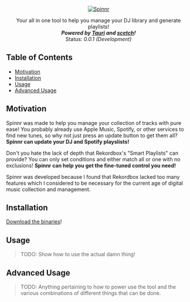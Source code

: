 <p align="center">
  <a href="thebrenny.github.io/spinnr"> <!-- Change the HREF to the link! -->
    <img src="/res/banner.png" alt="Spinnr">
  </a>

  <p align="center">
    Your all in one tool to help you manage your DJ library and generate playlists!
    <br />
    <strong><em>Powered by <a href="https://tauri.studio/">Tauri</a> and <a href="https://github.com/TheBrenny/scetch">scetch</a>!</em></strong>
	<br />
	Status: <em>0.0.1 (Development)</em>
  </p>
</p>

## Table of Contents

- [Motivation](#motivation)
- [Installation](#installation)
- [Usage](#usage)
- [Advanced Usage](#advanced-usage)

## Motivation

Spinnr was made to help you manage your collection of tracks with pure ease! You probably already use Apple Music, Spotify, or other services to find new tunes, so why not just press an update button to get them all? **Spinnr can update your DJ and Spotify playslists!**

Don't you hate the lack of depth that Rekordbox's "Smart Playlists" can provide? You can only set conditions and either match all or one with no exclusions! **Spinnr can help you get the fine-tuned control you need!**

Spinnr was developed because I found that Rekordbox lacked too many features which I considered to be necessary for the current age of digital music collection and management.

## Installation

[Download the binaries](/releases)!

## Usage

> TODO: Show how to use the actual damn thing!

## Advanced Usage

> TODO: Anything pertaining to how to power use the tool and the various combinations of different things that can be done.

